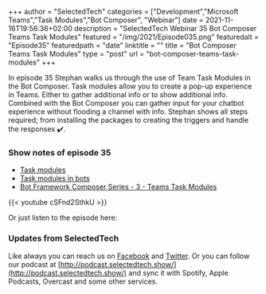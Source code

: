 +++
author = "SelectedTech"
categories = ["Development","Microsoft Teams","Task Modules","Bot Composer", "Webinar"]
date = 2021-11-16T19:56:36+02:00
description = "SelectedTech Webinar 35 Bot Composer Teams Task Modules"
featured = "/img/2021/Episode035.png"
featuredalt = "Episode35"
featuredpath = "date"
linktitle = ""
title = "Bot Composer Teams Task Modules"
type = "post"
url = "bot-composer-teams-task-modules"
+++

In episode 35 Stephan walks us through the use of Team Task Modules in the Bot Composer. Task modules allow you to create a pop-up experience in Teams. Either to gather additional info or to show additional info. Combined with the Bot Composer you can gather input for your chatbot experience without flooding a channel with info. Stephan shows all steps required; from installing the packages to creating the triggers and handle the responses ✔️.

### Show notes of episode 35

- [Task modules](https://docs.microsoft.com/microsoftteams/platform/task-modules-and-cards/what-are-task-modules)
- [Task modules in bots](https://docs.microsoft.com/microsoftteams/platform/task-modules-and-cards/task-modules/task-modules-bots?tabs=nodejs)
- [Bot Framework Composer Series - 3 - Teams Task Modules](https://bisser.io/bot-framework-composer-series-3-teams-task-modules/)

{{< youtube cSFnd2SthkU >}}

Or just listen to the episode here:

### Updates from SelectedTech

Like always you can reach us on [Facebook](https://www.facebook.com/SelectedTechPage/) and [Twitter](https://twitter.com/selectedtech). Or you can follow our podcast at [http://podcast.selectedtech.show/](http://podcast.selectedtech.show/) and sync it with Spotify, Apple Podcasts, Overcast and some other services.
